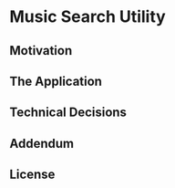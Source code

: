 # Music Search Utility

## Motivation

## The Application

## Technical Decisions

## Addendum

## License